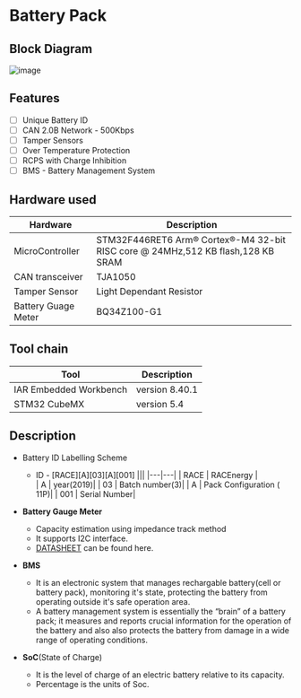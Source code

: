 # Battery Pack

## Block Diagram
![image](https://github.com/vatsava-rac/Battery_Pack/blob/master/Docs/block%20diagram/battery_blockdiagram_v_1_2.jpg)

## Features
- [ ] Unique Battery ID
- [ ] CAN 2.0B Network - 500Kbps
- [ ] Tamper Sensors
- [ ] Over Temperature Protection
- [ ] RCPS with Charge Inhibition
- [ ] BMS - Battery Management System

## Hardware used
 |Hardware              |Description|
 |---|---|
 |MicroController       | STM32F446RET6 Arm® Cortex®-M4 32-bit RISC core @ 24MHz,512 KB flash,128 KB SRAM|
 |CAN transceiver       |TJA1050|
 |Tamper Sensor         |Light Dependant Resistor|
 | Battery Guage Meter  |BQ34Z100-G1|
 
## Tool chain
|Tool                  |Description|
|---|---|
|IAR Embedded Workbench|version 8.40.1|
|STM32 CubeMX          |version 5.4|

## Description
* Battery ID Labelling Scheme
     
     * ID - [RACE][A][03][A][001]
       |||
       |---|---|
       | RACE | RACEnergy   |          
       |  A | year(2019)|
       |  03 | Batch number(3)|
       |  A | Pack Configuration ( 11P)|
       |  001 | Serial Number|
 
* **Battery Gauge Meter** 
    * Capacity estimation using impedance track method 
    * It supports I2C interface.
    * [DATASHEET](http://www.ti.com/lit/ds/symlink/bq34z100-g1.pdf) can be found here. 
    
* **BMS** 
    * It is an electronic system that manages rechargable battery(cell or battery pack), monitoring it's state, protecting the battery from operating outside it's safe operation area.
    * A battery management system is essentially the “brain” of a battery pack; it measures and reports crucial information for the operation of the battery and also also protects the battery from damage in a wide range of operating conditions. 
    
* **SoC**(State of Charge) 
    *  It is the level of charge of an electric battery relative to its capacity.
    *  Percentage is the units of Soc.
